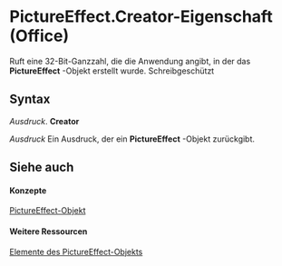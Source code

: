 
# PictureEffect.Creator-Eigenschaft (Office)

Ruft eine 32-Bit-Ganzzahl, die die Anwendung angibt, in der das  **PictureEffect** -Objekt erstellt wurde. Schreibgeschützt


## Syntax

 _Ausdruck_. **Creator**

 _Ausdruck_ Ein Ausdruck, der ein **PictureEffect** -Objekt zurückgibt.


## Siehe auch


#### Konzepte


[PictureEffect-Objekt](af3f742a-e082-1abd-7df2-d1fb2f57c8a2.md)
#### Weitere Ressourcen


[Elemente des PictureEffect-Objekts](http://msdn.microsoft.com/library/df7a24cd-db6f-1ab1-e0e4-3b332ba27bd5%28Office.15%29.aspx)